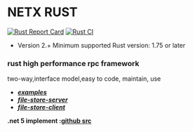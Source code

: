 # NETX RUST 
[![Rust Report Card](https://rust-reportcard.xuri.me/badge/github.com/luyikk/rust_netx)](https://rust-reportcard.xuri.me/report/github.com/luyikk/rust_netx)
[![Rust CI](https://github.com/luyikk/rust_netx/actions/workflows/rust.yml/badge.svg)](https://github.com/luyikk/rust_netx/actions/workflows/rust.yml)

* Version 2.+ Minimum supported Rust version: 1.75 or later

### rust high performance rpc framework
two-way,interface model,easy to code, maintain, use

* [***examples***](https://github.com/luyikk/rust_netx/tree/master/examples)
* [***file-store-server***](https://github.com/luyikk/file-store-server)
* [***file-store-client***](https://github.com/luyikk/file-store-client)

**.net 5 implement :[github src](https://github.com/luyikk/NetX)**